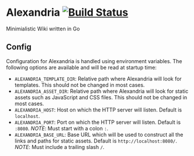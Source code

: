 # Alexandria [![Build Status](https://travis-ci.org/Kodeshack/Alexandria.svg?branch=master)](https://travis-ci.org/Kodeshack/Alexandria)
Minimialistic Wiki written in Go

## Config

Configuration for Alexandria is handled using environment variables. The following options are available and will be read at startup time:

- `ALEXANDRIA_TEMPLATE_DIR`: Relative path where Alexandria will look for templates. This should not be changed in most cases.
- `ALEXANDRIA_ASSET_DIR`: Relative path where Alexandria will look for static assets such as JavaScript and CSS files. This should not be changed in most cases.
- `ALEXANDRIA_HOST`: Host on which the HTTP server will listen. Default is `localhost`.
- `ALEXANDRIA_PORT`: Port on which the HTTP server will listen. Default is `:8080`.
    _NOTE_: Must start with a colon `:`.
- `ALEXANDRIA_BASE_URL`: Base URL which will be used to construct all the links and paths for static assets. Default is `http://localhost:8080/`.
    _NOTE_: Must include a trailing slash `/`.
